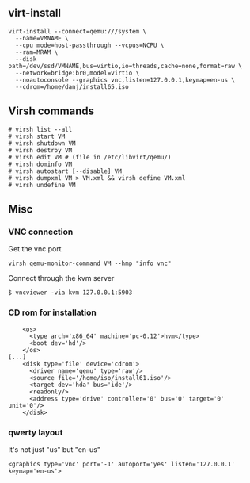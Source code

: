 ## virt-install

~~~
virt-install --connect=qemu:///system \
  --name=VMNAME \
  --cpu mode=host-passthrough --vcpus=NCPU \
  --ram=MRAM \
  --disk path=/dev/ssd/VMNAME,bus=virtio,io=threads,cache=none,format=raw \
  --network=bridge:br0,model=virtio \
  --noautoconsole --graphics vnc,listen=127.0.0.1,keymap=en-us \
  --cdrom=/home/danj/install65.iso

~~~

## Virsh commands

~~~
# virsh list --all
# virsh start VM
# virsh shutdown VM
# virsh destroy VM
# virsh edit VM # (file in /etc/libvirt/qemu/)
# virsh dominfo VM
# virsh autostart [--disable] VM
# virsh dumpxml VM > VM.xml && virsh define VM.xml
# virsh undefine VM
~~~

## Misc

### VNC connection

Get the vnc port

~~~
virsh qemu-monitor-command VM --hmp "info vnc"
~~~

Connect through the kvm server

~~~
$ vncviewer -via kvm 127.0.0.1:5903
~~~


### CD rom for installation

~~~
    <os>
      <type arch='x86_64' machine='pc-0.12'>hvm</type>
      <boot dev='hd'/>
    </os>
[...]
    <disk type='file' device='cdrom'>
      <driver name='qemu' type='raw'/>
      <source file='/home/iso/install61.iso'/>
      <target dev='hda' bus='ide'/>
      <readonly/>
      <address type='drive' controller='0' bus='0' target='0' unit='0'/>
    </disk>
~~~

### qwerty layout

It's not just "us" but "en-us"

~~~
<graphics type='vnc' port='-1' autoport='yes' listen='127.0.0.1' keymap='en-us'>
~~~
